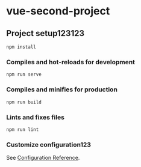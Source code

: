 # vue-second-project

## Project setup123123
```
npm install
```

### Compiles and hot-reloads for development
```
npm run serve
```

### Compiles and minifies for production
```
npm run build
```

### Lints and fixes files
```
npm run lint
```

### Customize configuration123
See [Configuration Reference](https://cli.vuejs.org/config/).

